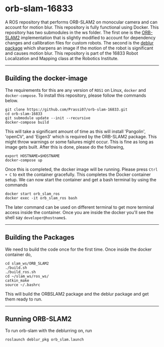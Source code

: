# orb-slam-16833
A ROS repository that performs ORB-SLAM2 on monocular camera and can account for motion blur. This repository is fully functional using Docker. This repository has two submodules in the ws folder. The first one is the [ORB-SLAM2](https://github.com/Prassi07/ORB_SLAM2) implementation that is slightly modified to account for dependency changes and callibration files for custom robots. The second is the [deblur package](https://github.com/Prassi07/orbslam-deblur-pkg) which sharpens an image if the motion of the robot is significant and causes motion blur. This repository is part of the 16833 Robot Localization and Mapping class at the Robotics Institute. 

-----------------------
## Building the docker-image
The requirements for this are any version of `ROS1` on Linux, `docker` and `docker-compose`. To install this repository, please follow the commands below.

```console
git clone https://github.com/Prassi07/orb-slam-16833.git
cd orb-slam-16833
git submodule update --init --recursive
docker-compose build
```

This will take a significant amount of time as this will install 'Pangolin', 'openCV', and 'Eigen3' which is required by the ORB-SLAM2 package. This might throw warnings or some failures might occur. This is fine as long as image gets built. After this is done, please do the following,

```console
export HOSTNAME=$HOSTNAME
docker-compose up
```

Once this is completed, the docker image will be running. Please press `Ctrl + C` to exit the container gracefully. This completes the Docker container setup. We can now start the container and get a bash terminal by using the commands 
```console
docker start orb_slam_ros
docker exec -it orb_slam_ros bash
```
The later command can be used on different terminal to get more terminal access inside the container. Once you are inside the docker you'll see the shell say `developer@hostname$`.

---------------------
## Building the Packages
We need to build the code once for the first time. Once inside the docker container do,
```console
cd slam_ws/ORB_SLAM2
./build.sh
./build_ros.sh
cd ~/slam_ws/ros_ws/
catkin_make
source ~/.bashrc
```
This will build the ORBSLAM2 package and the deblur package and get them ready to run.

--------------

## Running ORB-SLAM2

To run orb-slam with the deblurring on, run
```console
roslaunch deblur_pkg orb_slam.launch

